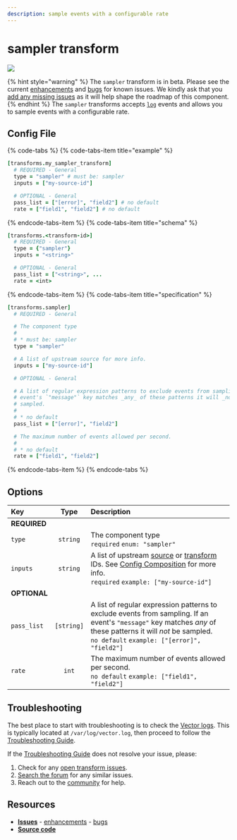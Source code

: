 ```yaml
---
description: sample events with a configurable rate
---
```


<!---
!!!WARNING!!!!

This file is autogenerated! Please do not manually edit this file.
Instead, please modify the contents of `scripts/metadata.toml`.
-->


# sampler transform

![](../../../assets/sampler-transform.svg)

{% hint style="warning" %}
The `sampler` transform is in beta. Please see the current [enhancements](https://github.com/timberio/vector/issues?q=is%3Aopen+is%3Aissue+label%3A%22Transform%3A+sampler%22+label%3A%22Type%3A+Enhancement%22) and [bugs](https://github.com/timberio/vector/issues?q=is%3Aopen+is%3Aissue+label%3A%22Transform%3A+sampler%22+label%3A%22Type%3A+Bug%22) for known issues. We kindly ask that you [add any missing issues](https://github.com/timberio/vector/issues/new?labels=Transform%3A+sampler) as it will help shape the roadmap of this component.
{% endhint %}
The `sampler` transforms accepts [`log`][docs.log_event] events and allows you to sample events with a configurable rate.

## Config File

{% code-tabs %}
{% code-tabs-item title="example" %}
```coffeescript
[transforms.my_sampler_transform]
  # REQUIRED - General
  type = "sampler" # must be: sampler
  inputs = ["my-source-id"]

  # OPTIONAL - General
  pass_list = ["[error]", "field2"] # no default
  rate = ["field1", "field2"] # no default
```
{% endcode-tabs-item %}
{% code-tabs-item title="schema" %}
```coffeescript
[transforms.<transform-id>]
  # REQUIRED - General
  type = {"sampler"}
  inputs = "<string>"

  # OPTIONAL - General
  pass_list = ["<string>", ...
  rate = <int>
```
{% endcode-tabs-item %}
{% code-tabs-item title="specification" %}
```coffeescript
[transforms.sampler]
  # REQUIRED - General

  # The component type
  #
  # * must be: sampler
  type = "sampler"

  # A list of upstream source for more info.
  inputs = ["my-source-id"]

  # OPTIONAL - General

  # A list of regular expression patterns to exclude events from sampling. If an
  # event's `"message"` key matches _any_ of these patterns it will _not_ be
  # sampled.
  #
  # * no default
  pass_list = ["[error]", "field2"]

  # The maximum number of events allowed per second.
  #
  # * no default
  rate = ["field1", "field2"]
```
{% endcode-tabs-item %}
{% endcode-tabs %}

## Options

| Key  | Type  | Description |
| :--- | :---: | :---------- |
| **REQUIRED** | | |
| `type` | `string` | The component type<br />`required` `enum: "sampler"` |
| `inputs` | `string` | A list of upstream [source][docs.sources] or [transform][docs.transforms] IDs. See [Config Composition][docs.config_composition] for more info.<br />`required` `example: ["my-source-id"]` |
| **OPTIONAL** | | |
| `pass_list` | `[string]` | A list of regular expression patterns to exclude events from sampling. If an event's `"message"` key matches _any_ of these patterns it will _not_ be sampled.<br />`no default` `example: ["[error]", "field2"]` |
| `rate` | `int` | The maximum number of events allowed per second.<br />`no default` `example: ["field1", "field2"]` |











## Troubleshooting

The best place to start with troubleshooting is to check the
[Vector logs][docs.monitoring_logs]. This is typically located at
`/var/log/vector.log`, then proceed to follow the
[Troubleshooting Guide][docs.troubleshooting].

If the [Troubleshooting Guide][docs.troubleshooting] does not resolve your
issue, please:

1. Check for any [open transform issues](https://github.com/timberio/vector/issues?q=is%3Aopen+is%3Aissue+label%3A%22Transform%3A+sampler%22).
2. [Search the forum][url.search_forum] for any similar issues.
2. Reach out to the [community][url.community] for help.

## Resources

* [**Issues**](https://github.com/timberio/vector/issues?q=is%3Aopen+is%3Aissue+label%3A%22Transform%3A+sampler%22) - [enhancements](https://github.com/timberio/vector/issues?q=is%3Aopen+is%3Aissue+label%3A%22Transform%3A+sampler%22+label%3A%22Type%3A+Enhancement%22) - [bugs](https://github.com/timberio/vector/issues?q=is%3Aopen+is%3Aissue+label%3A%22Transform%3A+sampler%22+label%3A%22Type%3A+Bug%22)
* [**Source code**](https://github.com/timberio/vector/tree/master/src/transform/sampler.rs)


[docs.config_composition]: ../../../usage/configuration/README.md#composition
[docs.log_event]: ../../../about/data-model.md#log
[docs.monitoring_logs]: ../../../usage/administration/monitoring.md#logs
[docs.sources]: ../../../usage/configuration/sources
[docs.transforms]: ../../../usage/configuration/transforms
[docs.troubleshooting]: ../../../usage/guides/troubleshooting.md
[url.community]: https://vector.dev/community
[url.search_forum]: https://forum.vector.dev/search?expanded=true
